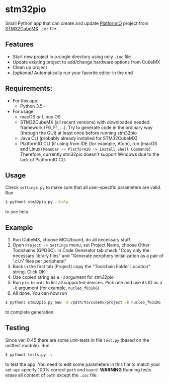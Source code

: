 # stm32pio
Small Python app that can create and update [PlatformIO](https://platformio.org) project from [STM32CubeMX](http://www.st.com/en/development-tools/stm32cubemx.html) `.ioc` file.

## Features
  - Start new project in a single directory using only `.ioc` file
  - Update existing project to add/change hardware options from CubeMX
  - Clean up project
  - *[optional]* Automatically run your favorite editor in the end

## Requirements:
  - For this app:
    - Python 3.5+
  - For usage:
    - macOS or Linux OS
    - STM32CubeMX (all recent versions) with downloaded needed framework (F0, F1, ...). Try to generate code in the ordinary way (through the GUI) at least once before running stm32pio
    - Java CLI (probably already installed for STM32CubeMX)
    - PlatformIO CLI (if using from IDE (for example, Atom), run (macOS and Linux) `Menubar -> PlatformIO -> Install Shell Commands`). Therefore, currently stm32pio doesn't support Windows due to the lack of PlatformIO CLI.

## Usage
Check `settings.py` to make sure that all user-specific parameters are valid. Run
```sh
$ python3 stm32pio.py --help
```
to see help.

## Example
1. Run CubeMX, choose MCU/board, do all necessary stuff
2. Open `Project -> Settings` menu, set Project Name, choose Other Toolchains (GPDSC). In Code Generator tab check "Copy only the necessary library files" and "Generate periphery initialization as a pair of '.c/.h' files per peripheral"
3. Back in the first tab (Project) copy the "Toolchain Folder Location" string. Click OK
4. Use copied string as a `-d` argument for stm32pio
5. Run `pio boards` to list all supported devices. Pick one and use its ID as a `-b` argument (for example, `nucleo_f031k6`)
6. All done. You can now run
```sh
$ python3 stm32pio.py new -d /path/to/cubemx/project -b nucleo_f031k6 --start-editor=vscode
```
to complete generation.

## Testing
Since ver. 0.45 there are some unit-tests in file `test.py` (based on the unittest module). Run
```sh
$ python3 tests.py -v
```
to test the app. You need to edit some parameters in this file to match your set-up: specify 100% correct `path` and `board`. **WARNING** Running tests erase all content of `path` except the `.ioc` file.
